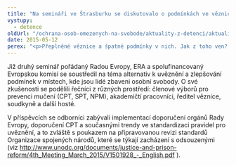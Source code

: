 ```yaml
---
title: "Na semináři ve Štrasburku se diskutovalo o podmínkách ve věznicích"
vystupy:
  - detence
oldUrl: "/ochrana-osob-omezenych-na-svobode/aktuality-z-detenci/aktuality-z-detenci-2015/na-seminari-ve-strasburku-se-diskutovalo-o-podminkach-ve-veznicich/"
date: 2015-05-12
perex: "<p>Přeplněné věznice a špatné podmínky v nich. Jak z toho ven? Mohou pomoci alternativy k uvěznění? A jak může veřejný ochránce práv napomoci předcházení špatnému zacházení? Tato témata byla předmětem semináře ve Štrasburku, kterého se 7. a 8. května zúčastnil i zástupce Oddělení dohledu nad omezováním osobní svobody z Kanceláře veřejného ochránce práv.</p>"
---
```


<!-- imported from the old website -->

<p>Již druhý seminář pořádaný Radou Evropy, ERA a spolufinancovaný Evropskou komisí se soustředil na téma alternativ k uvěznění a zlepšování podmínek v místech, kde jsou lidé zbaveni osobní svobody. O své zkušenosti se podělili řečníci z různých prostředí: členové výborů pro prevenci mučení (CPT, SPT, NPM), akademičtí pracovníci, ředitel věznice, soudkyně a další hosté.</p><p>V příspěvcích se odborníci zabývali implementací doporučení orgánů Rady Evropy, doporučení CPT a současnými trendy ve standardizaci pravidel pro uvěznění, a to zvláště s poukazem na připravovanou revizi standardů Organizace spojených národů, které se týkají zacházení s odsouzenými (viz <a title="Otevření do nového okna" href="http://www.unodc.org/documents/justice-and-prison-reform/4th_Meeting_March_2015/V1501928_-_English.pdf" target="_blank">http://www.unodc.org/documents/justice-and-prison-reform/4th_Meeting_March_2015/V1501928_-_English.pdf</a> ).</p>
